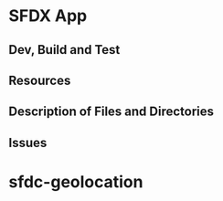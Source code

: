 # SFDX  App

## Dev, Build and Test


## Resources


## Description of Files and Directories


## Issues


# sfdc-geolocation
